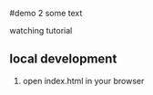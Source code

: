 #demo 2 
some text

 watching tutorial
 ## local development 
 1. open  index.html in your browser
 
